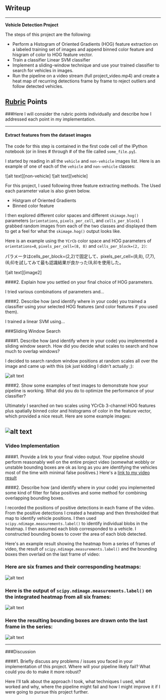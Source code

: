 ## Writeup
---

**Vehicle Detection Project**

The steps of this project are the following:

* Perform a Histogram of Oriented Gradients (HOG) feature extraction on a labeled training set of images and append binned color feature and hisgram of color to HOG feature vector.
* Train a classifier Linear SVM classifier
* Implement a sliding-window technique and use your trained classifier to search for vehicles in images.
* Run the pipeline on a video stream (full project_video.mp4) and create a heat map of recurring detections frame by frame to reject outliers and follow detected vehicles.

[//]: # (Image References)
[non-vehicles]: ./examples/nonvehicles.png
[vehicles]: ./examples/vehicles.png
[image3]: ./examples/sliding_windows.jpg
[image4]: ./examples/sliding_window.jpg
[image5]: ./examples/bboxes_and_heat.png
[image6]: ./examples/labels_map.png
[image7]: ./examples/output_bboxes.png
[video1]: ./project_video.mp4

## [Rubric](https://review.udacity.com/#!/rubrics/513/view) Points
###Here I will consider the rubric points individually and describe how I addressed each point in my implementation.  

---

<!--####1. Explain how (and identify where in your code) you extracted HOG features from the training images.-->
#### Extract features from the dataset images
<!--
HOG特徴量を使うにあたり、入力画像をYCrCbへ変換し、それぞれのチャネル毎にHOG特徴量を計算した。それに加え、binned color featureと色ヒストグラムも特徴として使用した
-->

The code for this step is contained in the first code cell of the IPython notebook (or in lines # through # of the file called `some_file.py`).

I started by reading in all the `vehicle` and `non-vehicle` images list. Here is an example of one of each of the `vehicle` and `non-vehicle` classes:

![alt text][non-vehicle]
![alt text][vehicle]

For this project, I used following three feature extracting methods. The Used each parameter value is also given below.

- Histgram of Oriented Gradients
- Binned color feature



I then explored different color spaces and different `skimage.hog()` parameters (`orientations`, `pixels_per_cell`, and `cells_per_block`).  I grabbed random images from each of the two classes and displayed them to get a feel for what the `skimage.hog()` output looks like.

Here is an example using the `YCrCb` color space and HOG parameters of `orientations=8`, `pixels_per_cell=(8, 8)` and `cells_per_block=(2, 2)`:

パラメータはcells_per_block=(2,2)で固定して、pixels_per_cell=(8,8), (7,7), (6,6)を試してみて最も認識結果が良かった(8,8)を使用した。

![alt text][image2]

####2. Explain how you settled on your final choice of HOG parameters.

I tried various combinations of parameters and...

####2. Describe how (and identify where in your code) you trained a classifier using your selected HOG features (and color features if you used them).

I trained a linear SVM using...

###Sliding Window Search

####1. Describe how (and identify where in your code) you implemented a sliding window search.  How did you decide what scales to search and how much to overlap windows?

I decided to search random window positions at random scales all over the image and came up with this (ok just kidding I didn't actually ;):

![alt text][image3]

####2. Show some examples of test images to demonstrate how your pipeline is working.  What did you do to optimize the performance of your classifier?

Ultimately I searched on two scales using YCrCb 3-channel HOG features plus spatially binned color and histograms of color in the feature vector, which provided a nice result.  Here are some example images:

![alt text][image4]
---

### Video Implementation

####1. Provide a link to your final video output.  Your pipeline should perform reasonably well on the entire project video (somewhat wobbly or unstable bounding boxes are ok as long as you are identifying the vehicles most of the time with minimal false positives.)
Here's a [link to my video result](./project_video.mp4)


####2. Describe how (and identify where in your code) you implemented some kind of filter for false positives and some method for combining overlapping bounding boxes.

I recorded the positions of positive detections in each frame of the video.  From the positive detections I created a heatmap and then thresholded that map to identify vehicle positions.  I then used `scipy.ndimage.measurements.label()` to identify individual blobs in the heatmap.  I then assumed each blob corresponded to a vehicle.  I constructed bounding boxes to cover the area of each blob detected.  

Here's an example result showing the heatmap from a series of frames of video, the result of `scipy.ndimage.measurements.label()` and the bounding boxes then overlaid on the last frame of video:

### Here are six frames and their corresponding heatmaps:

![alt text][image5]

### Here is the output of `scipy.ndimage.measurements.label()` on the integrated heatmap from all six frames:
![alt text][image6]

### Here the resulting bounding boxes are drawn onto the last frame in the series:
![alt text][image7]



---

###Discussion

####1. Briefly discuss any problems / issues you faced in your implementation of this project.  Where will your pipeline likely fail?  What could you do to make it more robust?

Here I'll talk about the approach I took, what techniques I used, what worked and why, where the pipeline might fail and how I might improve it if I were going to pursue this project further.  

